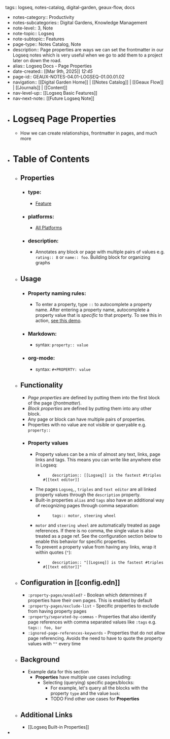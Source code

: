 tags:: logseq, notes-catalog, digital-garden, geaux-flow, docs

- notes-category:: Productivity
- notes-subcategories:: Digital Gardens, Knowledge Management
- note-level:: 3, Note
- note-topic:: Logseq
- note-subtopic:: Features
- page-type:: Notes Catalog, Note
- description:: Page properties are ways we can set the frontmatter in our Logseq notes which is very useful when we go to add them to a project later on down the road.
- alias:: Logseq Docs - Page Properties
- date-created::  [[Mar 9th, 2025]] *12:45*
- page-id:: GEAUX-NOTES-04.01-LOGSEQ-01.00.01.02
- navigation:: [[Digital Garden Home]] | [[Notes Catalog]] | [[Geaux Flow]] | [[Journals]] | [[Content]]
- nav-level-up:: [[Logseq Basic Features]]
- nav-next-note:: [[Future Logseq Note]]
- # Logseq Page Properties
	- How we can create relationships, frontmatter in pages, and much more
- # Table of Contents
	- ## Properties
		- ### type:
			- [Feature](https://docs.logseq.com/#/page/feature)
		- ### platforms:
			- [All Platforms](https://docs.logseq.com/#/page/all%20platforms)
		- ### description:
			- Annotates any block or page with multiple pairs of values e.g. `rating:: 8` or `name:: foo`. Building block for organizing graphs
	- ## Usage
		- ### Property naming rules:
			- To enter a property, type `::` to autocomplete a property name. After entering a property name, autocomplete a property value that is _specific_ to that property. To see this in action, [see this demo](https://www.loom.com/share/27804e1bcd7b4e4bbf71ec14956c42fe).
		- ### Markdown:
			- syntax: `property:: value`
		- ### org-mode:
			- syntax: `#+PROPERTY: value`
	- ## Functionality
		- _Page properties_ are defined by putting them into the first block of the page (_frontmatter_).
		- _Block properties_ are defined by putting them into any other block.
		- Any page or block can have multiple pairs of properties.
		- Properties with no value are not visible or queryable e.g. `property::`
		- ### Property values
			- Property values can be a mix of almost any text, links, page links and tags. This means you can write like anywhere else in Logseq:
				- ```
				      description:: [[Logseq]] is the fastest #triples #[[text editor]]
				    ```
			- The pages `Logseq,`, `triples` and `text editor` are all linked property values through the `description` property.
			- Built-in properties `alias` and `tags` also have an additional way of recognizing pages through comma separation:
				- ```
				      tags:: motor, steering wheel
				    ```
			- `motor` and `steering wheel` are automatically treated as page references. If there is no comma, the single value is also treated as a page ref. See the configuration section below to enable this behavior for specific properties.
			- To prevent a property value from having any links, wrap it within quotes (`"`):
				- ```
				      description:: "[[Logseq]] is the fastest #triples #[[text editor]]"
				    ```
	- ## Configuration in [[config.edn]]
		- `:property-pages/enabled?` - Boolean which determines if properties have their own pages. This is enabled by default
		- `:property-pages/exclude-list` - Specific properties to exclude from having property pages
		- `:property/separated-by-commas` - Properties that also identify page references with comma separated values like `:tags` e.g. `tags:: foo, bar`
		- `:ignored-page-references-keywords` - Properties that do not allow page referencing. Avoids the need to have to quote the property values with `""` every time
	- ## Background
		- Example data for this section
			- **Properties** have multiple use cases including:
				- Selecting (querying) specific pages/blocks:
					- For example, let's query all the blocks with the property `type` and the value `book`:
					- TODO Find other use cases for **Properties**
	- ## Additional Links
		- [[Logseq Built-in Properties]]
-